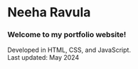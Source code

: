 # Neeha Ravula
### Welcome to my portfolio website!
<!--Currently under construction.<br/>-->
Developed in HTML, CSS, and JavaScript.<br/>
Last updated: May 2024<br/>
